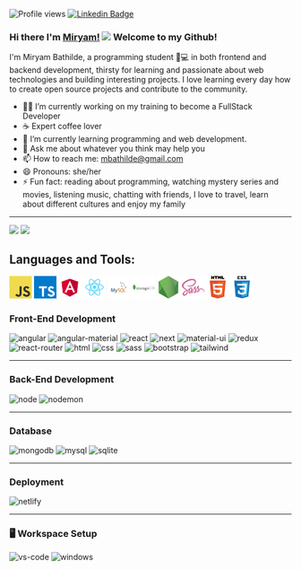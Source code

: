 
![Profile views](https://komarev.com/ghpvc/?username=miryambathilde&color=0491A7)
[![Linkedin Badge](https://img.shields.io/badge/-Add&nbsp;Me-0D6CCA?style=flat-square&logo=Linkedin&logoColor=white&link=https://www.linkedin.com/in/miryambathildecrevillen/)](https://www.linkedin.com/in/miryambathildecrevillen/)


### Hi there I'm [Miryam!](https://www.linkedin.com/in/miryambathildecrevillen/) <img src="https://media.giphy.com/media/hvRJCLFzcasrR4ia7z/giphy.gif" width="27px"> Welcome to my Github!

I'm Miryam Bathilde, a programming student 👩💻 in both frontend and backend development, thirsty for learning and passionate about web technologies and building interesting projects. I love learning every day how to create open source projects and contribute to the community.


- 👩‍💻 I’m currently working on my training to become a FullStack Developer
- ☕ Expert coffee lover
- 🌱 I’m currently learning programming and web development.
- 💬 Ask me about whatever you think may help you
- 📫 How to reach me: mbathilde@gmail.com
- 😄 Pronouns: she/her
- ⚡ Fun fact: reading about programming, watching mystery series and movies, listening music, chatting with friends, I love to travel, learn about different cultures and enjoy my family

---


<img src="https://github-readme-stats.vercel.app/api?username=miryambathilde&count_private=true&include_all_commits&hide=stars&show_icons=true&theme=react&"/>


<img width="37.2%" src="https://github-readme-stats.vercel.app/api/top-langs/?username=miryambathilde&langs_count=8&theme=react&layout=compact&line_height=52" />


## Languages and Tools:

<code><img height="40" src="https://raw.githubusercontent.com/github/explore/80688e429a7d4ef2fca1e82350fe8e3517d3494d/topics/javascript/javascript.png"></code>
<code><img height="40" src="https://raw.githubusercontent.com/github/explore/80688e429a7d4ef2fca1e82350fe8e3517d3494d/topics/typescript/typescript.png"></code>
<code><img height="40" src="https://raw.githubusercontent.com/github/explore/80688e429a7d4ef2fca1e82350fe8e3517d3494d/topics/angular/angular.png"></code>
<code><img height="40" src="https://raw.githubusercontent.com/github/explore/80688e429a7d4ef2fca1e82350fe8e3517d3494d/topics/react/react.png"></code>
<code><img height="40" src="https://raw.githubusercontent.com/github/explore/80688e429a7d4ef2fca1e82350fe8e3517d3494d/topics/mysql/mysql.png"></code>
<code><img height="40" src="https://raw.githubusercontent.com/github/explore/80688e429a7d4ef2fca1e82350fe8e3517d3494d/topics/mongodb/mongodb.png"></code>
<code><img height="40" src="https://raw.githubusercontent.com/github/explore/80688e429a7d4ef2fca1e82350fe8e3517d3494d/topics/nodejs/nodejs.png"></code>
<code><img height="40" src="https://raw.githubusercontent.com/github/explore/80688e429a7d4ef2fca1e82350fe8e3517d3494d/topics/sass/sass.png"></code>
<code><img height="40" src="https://raw.githubusercontent.com/github/explore/80688e429a7d4ef2fca1e82350fe8e3517d3494d/topics/html/html.png"></code>
<code><img height="40" src="https://raw.githubusercontent.com/github/explore/80688e429a7d4ef2fca1e82350fe8e3517d3494d/topics/css/css.png"></code>

### Front-End Development

![angular](https://img.shields.io/badge/Angular-991D1B?style=for-the-badge&logo=angular&logoColor=white)
![angular-material](https://img.shields.io/badge/Angular_Material-3B549C?style=for-the-badge&logo=angular&logoColor=white)
![react](https://img.shields.io/badge/React-2F2F30?style=for-the-badge&logo=react&logoColor=61DAFB)
![next](https://img.shields.io/badge/Next-3B3B3D?style=for-the-badge&logo=nextdotjs&logoColor=FFFFFF)
![material-ui](https://img.shields.io/badge/Material_UI-0081CB?style=for-the-badge&logo=material-ui&logoColor=white)
![redux](https://img.shields.io/badge/Redux-5A0682?style=for-the-badge&logo=redux&logoColor=white)
![react-router](https://img.shields.io/badge/React_Router-C51607?style=for-the-badge&logo=react-router&logoColor=white)
![html](https://img.shields.io/badge/HTML5-E20C1C?style=for-the-badge&logo=html5&logoColor=white)
![css](https://img.shields.io/badge/CSS3-0C54DC?style=for-the-badge&logo=css3&logoColor=white)
![sass](https://img.shields.io/badge/SASS-DF46A2?style=for-the-badge&logo=sass&logoColor=white)
![bootstrap](https://img.shields.io/badge/Bootstrap-7C0FC1?style=for-the-badge&logo=bootstrap&logoColor=white)
![tailwind](https://img.shields.io/badge/Tailwind-0DABCE?style=for-the-badge&logo=tailwindcss&logoColor=white)
 
 ---

### Back-End Development

![node](https://img.shields.io/badge/Node.js-43853D?style=for-the-badge&logo=nodedotjs&logoColor=white)
![nodemon](https://img.shields.io/badge/Nodemon-12B83A?style=for-the-badge&logo=nodemon&logoColor=white)

---

### Database

![mongodb](https://img.shields.io/badge/MongoDB-47A248?style=for-the-badge&logo=mongodb&logoColor=white)
![mysql](https://img.shields.io/badge/MySQL-E97B00?style=for-the-badge&logo=mysql&logoColor=white)
![sqlite](https://img.shields.io/badge/SQLite-19A2CA?style=for-the-badge&logo=sqlite&logoColor=white)

---

### Deployment

![netlify](https://img.shields.io/badge/Netlify-0EB3A9?style=for-the-badge&logo=netlify&logoColor=white)

---

### 🖥️ Workspace Setup

![vs-code](https://img.shields.io/badge/VS_Code-198CCD?style=for-the-badge&logo=Visual-Studio-Code&logoColor=white)
![windows](https://img.shields.io/badge/Windows_10-2040E1?style=for-the-badge&logo=windows&logoColor=white)




